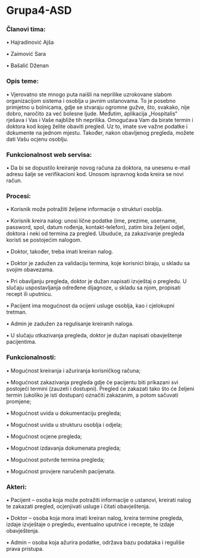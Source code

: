# Grupa4-ASD


### Članovi tima:

  •	Hajradinović Ajša
  
  •	Zaimović Sara
  
  •	Bašalić Dženan
  

### Opis teme:

  •	Vjerovatno ste mnogo puta naišli na neprilike uzrokovane slabom organizacijom sistema i osoblja u javnim ustanovama. To je posebno primjetno u bolnicama, gdje se stvaraju ogromne gužve, što, svakako, nije dobro, naročito za već bolesne ljude. Međutim, aplikacija „Hospitalis“ rješava i Vas i Vaše najbliže tih neprilika. Omogućava Vam da birate termin i doktora kod kojeg želite obaviti pregled. Uz to, imate sve važne podatke i dokumente na jednom mjestu. Također, nakon obavljenog pregleda, možete dati Vašu ocjenu osoblju.
  
### Funkcionalnost web servisa:

  •	Da bi se dopustilo kreiranje novog računa za doktora, na unesenu e-mail adresu šalje se verifikacioni kod. Unosom ispravnog koda kreira se novi račun.

### Procesi: 

  •	Korisnik može potražiti željene informacije o strukturi osoblja. 
  
  •	Korisnik kreira nalog: unosi lične podatke (ime, prezime, username, password, spol, datum rođenja, kontakt-telefon), zatim bira željeni odjel, doktora i neki od termina za pregled. Ubuduće, za zakazivanje pregleda koristi se postojećim nalogom.
  
  •	Doktor, također, treba imati kreiran nalog.
  
  •	Doktor je zadužen za validaciju termina, koje korisnici biraju, u skladu sa svojim obavezama.
  
  •	Pri obavljanju pregleda, doktor je dužan napisati izvještaj o pregledu. U slučaju uspostavljanja određene dijagnoze, u skladu sa njom, propisati recept ili uputnicu. 
  
  •	Pacijent ima mogućnost da ocijeni usluge osoblja, kao i cjelokupni tretman.
  
  •	Admin je zadužen za regulisanje kreiranih naloga.
  
  •	U slučaju otkazivanja pregleda, doktor je dužan napisati obavještenje pacijentima.
  
  
### Funkcionalnosti:
  
  •	Mogućnost kreiranja i ažuriranja korisničkog računa;
  
  •	Mogućnost zakazivanja pregleda gdje će pacijentu biti prikazani svi postojeći termini (zauzeti i dostupni). Pregled će zakazati tako što će željeni termin (ukoliko je isti dostupan) označiti zakazanim, a potom sačuvati promjene;
  
  •	Mogućnost uvida u dokumentaciju pregleda;
  
  •	Mogućnost uvida u strukturu osoblja i odjela;
  
  •	Mogućnost ocjene pregleda;
  
  •	Mogućnost izdavanja dokumenata pregleda;
  
  •	Mogućnost potvrde termina pregleda;
  
  •	Mogućnost provjere naručenih pacijenata.

  
### Akteri:

  •	Pacijent – osoba koja može potražiti informacije o ustanovi, kreirati nalog te zakazati pregled, ocjenjivati usluge i čitati obavještenja.
  
  •	Doktor – osoba koja mora imati kreiran nalog, kreira termine pregleda, izdaje izvještaje o pregledu, eventualno uputnice i recepte, te izdaje obavještenja.
  
  •	Admin – osoba koja ažurira podatke, održava bazu podataka i reguliše prava pristupa.
